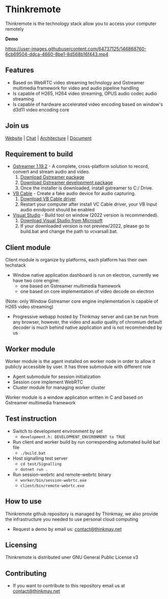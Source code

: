 Thinkremote
===================================
Thinkremote is the technology stack allow you to access your computer remotely

**Demo**

https://user-images.githubusercontent.com/64737125/146868760-6cb69504-ddca-4660-8be1-8d568b16f443.mp4


Features
--------------
- Based on WebRTC video streaming technology and Gstreamer multimedia framework for video and audio pipeline handling
- Is capable of H265, H264 video streaming, OPUS audio codec audio streaming 
- Is capable of hardware accelerated video encoding based on window's d3d11 video encoding core 

Join us
-----------
[Website](https://www.thinkmay.net) |
[Chat](https://join.slack.com/t/thinkmayworkspace/shared_invite/zt-ywglslgj-fQb4Po4JagVaHbZ8wwiqpg) |
[Architecture](https://miro.com/app/board/o9J_lTKComc=/?invite_link_id=202014558866) |
[Document](https://thinkonmay.notion.site/5a4909c660374a4ca0286d766bf3b9f1?v=bd0da1b672c14c6fbe2f2ad4d29b99b7)

Requirement to build
-------------------------
  - [Gstreamer 1.19.2](https://gstreamer.freedesktop.org/) - A complete, cross-platform solution to record, convert and stream audio and video.
    1. [Download Gstreamer package](https://gstreamer.freedesktop.org/data/pkg/windows/1.19.2/msvc/gstreamer-1.0-devel-msvc-x86_64-1.19.2.msi) 
    1. [Download Gstreamer development package](https://gstreamer.freedesktop.org/data/pkg/windows/1.19.2/msvc/gstreamer-1.0-msvc-x86_64-1.19.2.msi) 
    2. Once the installer is downloaded, install gstreamer to C:/ Drive.
  - [VB Cable](https://vb-audio.com/Cable) - Create a fake audio device for audio capturing.  
    1. [Download VB Cable driver](https://download.vb-audio.com/Download_CABLE/VBCABLE_Driver_Pack43.zip) 
    2. Restart your computer after install VC Cable driver, your VB Input audio enndpoint should be enabled
  - [Visual Studio](https://visualstudio.microsoft.com/) - Build tool on window (2022 version is recommended).  
    1. [Download Visual Studio from Microsoft](https://visualstudio.microsoft.com/thank-you-downloading-visual-studio/?sku=Community&rel=17#install) 
    2. If your downloaded version is not preview/2022, please go to build.bat and change the path to vcvarsall.bat.

Client module
----------------
Client module is organize by platforms, each platform has their own techstack


* Window native application dashboard is run on electron, currently we have two core engine: 
  * one based on Gstreamer multimedia framework 
  * one based on core implementation of video decode on electron 
  
(Note: only Window Gstreamer core engine implementation is capable of H265 video streaming)

* Progressive webapp hosted by Thinkmay server and can be run from any browser, however, the video and audio quality of chromium default decoder is much behind native application and is not recommended by us 




Worker module
--------------
Worker module is the agent installed on worker node in order to allow it publicly accessible by user. It has three submodule with different role
* Agent submodule for session initialization
* Session core implement WebRTC
* Cluster module for managing worker cluster


Worker module is a window application written in C and based on Gstreamer multimedia framework



Test instruction
---------------
* Switch to development environment by set
  * `development.h: DEVELOPMENT_ENVIRONMENT to TRUE`
* Run client and worker build by run corresponding automated build bat file
  * `./build.bat`
* Host signalling test server
  * `cd test/Signalling`
  * `dotnet run .`
* Run session-webrtc and remote-webrtc binary
  * `worker/bin/session-webrtc.exe`
  * `client/bin/remote-webrtc.exe`



How to use
-----------
Thinkremote github repository is managed by Thinkmay, we also provide the infrastructure you needed to use personal cloud computing  

- Request a demo by email us: contact@thinkmay.net

Licensing
-----------
Thinkremote is distributed uner GNU General Public License v3

Contributing
-----------
- If you want to contribute to this repository email us at contact@thinkmay.net
